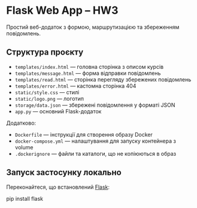 # Flask Web App – HW3

Простий веб-додаток з формою, маршрутизацією та збереженням повідомлень.

##  Структура проєкту

- `templates/index.html` — головна сторінка з описом курсів
- `templates/message.html` — форма відправки повідомлень
- `templates/read.html` — сторінка перегляду збережених повідомлень
- `templates/error.html` — кастомна сторінка 404
- `static/style.css` — стилі
- `static/logo.png` — логотип
- `storage/data.json` — збережені повідомлення у форматі JSON
- `app.py` — основний Flask-додаток

Додатково: 
- `Dockerfile` — інструкції для створення образу Docker
- `docker-compose.yml` — налаштування для запуску контейнера з volume
- `.dockerignore` — файли та каталоги, що не копіюються в образ

##  Запуск застосунку локально

Переконайтеся, що встановлений [Flask](https://flask.palletsprojects.com/):


pip install flask

